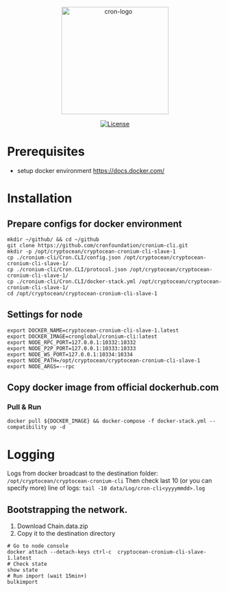 <p align="center">
<a href="https://cron.global">
      <img
      src="https://cryptocean.io/img/logo.svg"
      width="250px" alt="cron-logo">
  </a>
</p>

<p align="center">      
  <a href="https://github.com/cronfoundation/cronium-cli/blob/master/LICENSE">
    <img src="https://img.shields.io/badge/license-MIT-blue.svg" alt="License">
  </a>  
</p>

# Prerequisites

* setup docker environment https://docs.docker.com/

# Installation

## Prepare configs for docker environment
```
mkdir ~/github/ && cd ~/github
git clone https://github.com/cronfoundation/cronium-cli.git
mkdir -p /opt/cryptocean/cryptocean-cronium-cli-slave-1
cp ./cronium-cli/Cron.CLI/config.json /opt/cryptocean/cryptocean-cronium-cli-slave-1/
cp ./cronium-cli/Cron.CLI/protocol.json /opt/cryptocean/cryptocean-cronium-cli-slave-1/
cp ./cronium-cli/Cron.CLI/docker-stack.yml /opt/cryptocean/cryptocean-cronium-cli-slave-1/
cd /opt/cryptocean/cryptocean-cronium-cli-slave-1
```

## Settings for node
```
export DOCKER_NAME=cryptocean-cronium-cli-slave-1.latest
export DOCKER_IMAGE=cronglobal/cronium-cli:latest
export NODE_RPC_PORT=127.0.0.1:10332:10332
export NODE_P2P_PORT=127.0.0.1:10333:10333
export NODE_WS_PORT=127.0.0.1:10334:10334
export NODE_PATH=/opt/cryptocean/cryptocean-cronium-cli-slave-1
export NODE_ARGS=--rpc
```

## Copy docker image from official dockerhub.com

### Pull & Run
`docker pull ${DOCKER_IMAGE} && docker-compose -f docker-stack.yml --compatibility up -d`


# Logging
Logs from docker broadcast to the destination  folder: `/opt/cryptocean/cryptocean-cronium-cli`
Then check last 10 (or you can specify more) line of logs:
`tail -10 data/Log/cron-cli<yyyymmdd>.log`

## Bootstrapping the network.
1. Download Chain.data.zip
2. Copy it to the destination directory
```shell script
# Go to node console
docker attach --detach-keys ctrl-c  cryptocean-cronium-cli-slave-1.latest
# Check state
show state
# Run import (wait 15min+)
bulkimport
```
